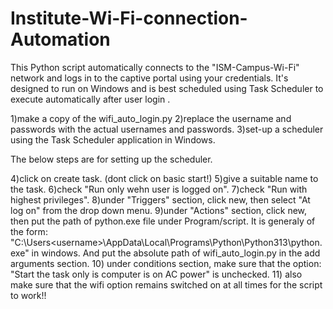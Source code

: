# Institute-Wi-Fi-connection-Automation
This Python script automatically connects to the "ISM-Campus-Wi-Fi" network and logs in to the captive portal using your credentials. It's designed to run on Windows and is best scheduled using Task Scheduler to execute automatically after user login .


1)make a copy of the wifi_auto_login.py
2)replace the username and passwords with the actual usernames and passwords.
3)set-up a scheduler using the Task Scheduler application in Windows.

The below steps are for setting up the scheduler.

4)click on create task. (dont click on basic start!)
5)give a suitable name to the task.
6)check "Run only wehn user is logged on".
7)check "Run with highest privileges".
8)under "Triggers" section, click new, then select "At log on" from the drop down menu.
9)under "Actions" section, click new, then put the path of python.exe file under Program/script. It is generaly of the form: 
"C:\Users\<username>\AppData\Local\Programs\Python\Python313\python.exe" in windows. And put the absolute path of wifi_auto_login.py in the add arguments section.
10) under conditions section, make sure that the option: "Start the task only is computer is on AC power" is unchecked.
11) also make sure that the wifi option remains switched on at all times for the script to work!!
